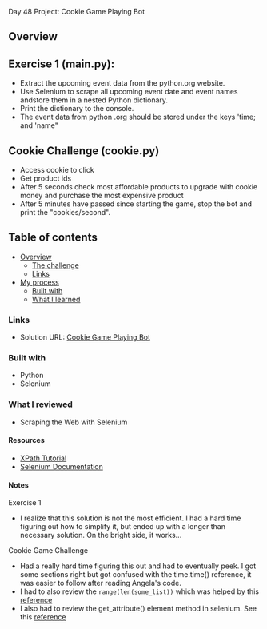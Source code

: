 Day 48 Project: Cookie Game Playing Bot

## Overview

## Exercise 1 (main.py):
- Extract the upcoming event data from the python.org website. 
- Use Selenium to scrape all upcoming event date and event names andstore them in a nested Python dictionary. 
- Print the dictionary to the console. 
- The event data from python .org should be stored under the keys 'time; and 'name"

## Cookie Challenge (cookie.py)
- Access cookie to click
- Get product ids
- After 5 seconds check most affordable products to upgrade with cookie money and purchase the most expensive product
- After 5 minutes have passed since starting the game, stop the bot and print the "cookies/second".

## Table of contents

- [Overview](#overview)
  - [The challenge](#the-challenge)
  - [Links](#links)
- [My process](#my-process)
  - [Built with](#built-with)
  - [What I learned](#what-i-learned)



### Links

- Solution URL: [Cookie Game Playing Bot](https://github.com/Mikerniker/100_Days_of_Python/tree/main/Day48)

### Built with

- Python
- Selenium

### What I reviewed
- Scraping the Web with Selenium


#### Resources
- [XPath Tutorial](https://www.w3schools.com/xml/xpath_intro.asp)
- [Selenium Documentation](https://selenium-python.readthedocs.io/)

#### Notes
Exercise 1
- I realize that this solution is not the most efficient. I had a hard time figuring out how  to simplify it, but ended up with a longer than necessary solution. On the bright side, it works...

Cookie Game Challenge
- Had a really hard time figuring this out and had to eventually peek. I got some sections right but got confused with the time.time() reference, it was easier to follow after reading Angela's code.
- I had to also review the ```range(len(some_list))``` which was helped by this [reference](https://v4.software-carpentry.org/python/lists.html#:~:text=Well%2C%20if%20len(list),legal%20indices%20of%20the%20list.)
- I also had to review the get_attribute() element method in selenium. See this [reference](https://www.geeksforgeeks.org/get_attribute-element-method-selenium-python/)
